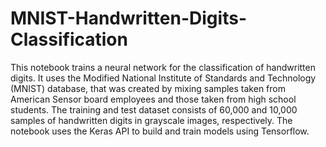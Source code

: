 # MNIST-Handwritten-Digits-Classification

This notebook trains a neural network for the classification of handwritten digits. It uses the Modified National Institute of Standards and Technology (MNIST) database, that was created by mixing samples taken from American Sensor board employees and those taken from high school students. The training and test dataset consists of 60,000 and 10,000 samples of handwritten digits in grayscale images, respectively. The notebook uses the Keras API to build and train models using Tensorflow. 
